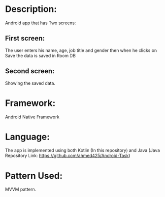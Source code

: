 # Description:
Android app that has Two screens:

## First screen:
The user enters his name, age, job title and gender then when he clicks on Save the data is saved in Room DB
## Second screen:
Showing the saved data.

# Framework: 
Android Native Framework

# Language: 
The app is implemented using both Kotlin (In this repository) and Java (Java Repository Link: https://github.com/ahmed425/Android-Task) 

# Pattern Used:
MVVM pattern.